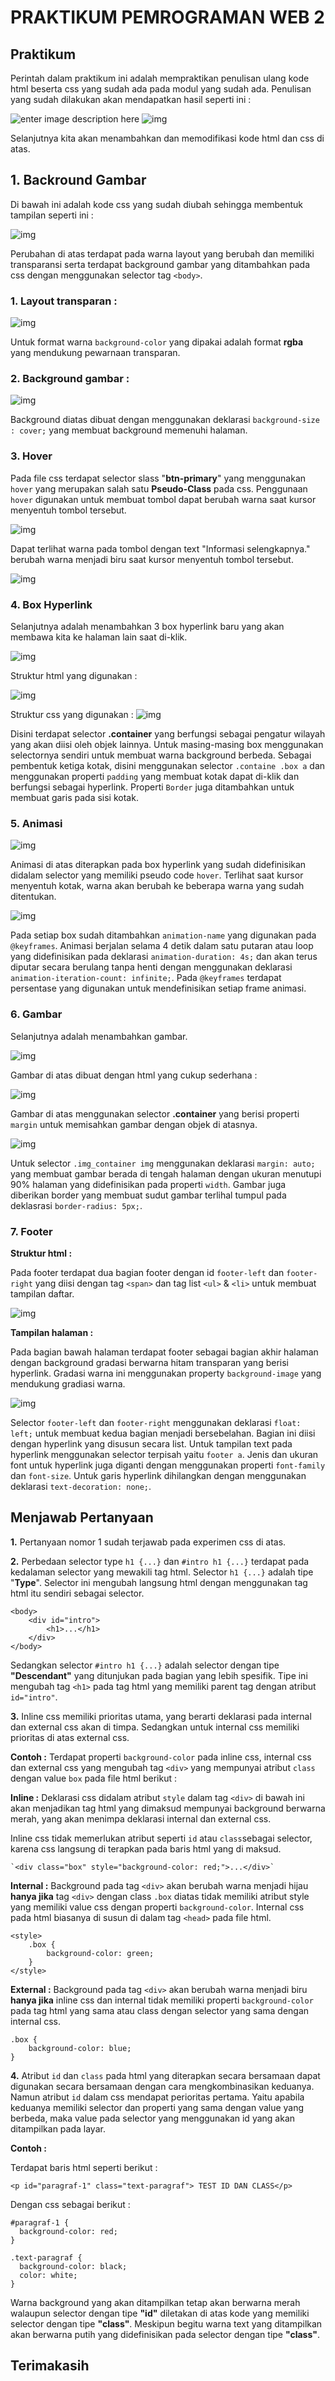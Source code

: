 # PRAKTIKUM PEMROGRAMAN WEB 2

## Praktikum

Perintah dalam praktikum ini adalah mempraktikan penulisan ulang kode html beserta css yang sudah ada pada modul yang sudah ada. Penulisan yang sudah dilakukan akan mendapatkan hasil seperti ini :

![enter image description here](https://github.com/antonmartinus72/Lab2Web/raw/main/assets/1_ss.jpg)
![img](https://github.com/antonmartinus72/Lab2Web/raw/main/assets/1_code.jpg)

Selanjutnya kita akan menambahkan dan memodifikasi kode html dan css di atas.

## 1. Backround Gambar
Di bawah ini adalah kode css yang sudah diubah sehingga membentuk tampilan seperti ini :

![img](https://github.com/antonmartinus72/Lab2Web/raw/main/assets/2_ss.jpg)

Perubahan di atas terdapat pada warna layout yang berubah dan memiliki transparansi serta terdapat background gambar yang ditambahkan pada css dengan menggunakan selector tag `<body>`.

### 1. Layout transparan :

![img](https://github.com/antonmartinus72/Lab2Web/raw/main/assets/3_code.jpg)

Untuk format warna `background-color` yang dipakai adalah format **rgba** yang mendukung pewarnaan transparan.

### 2. Background gambar :
![img](https://github.com/antonmartinus72/Lab2Web/raw/main/assets/2_code.jpg)

Background diatas dibuat dengan menggunakan deklarasi `background-size : cover;` yang membuat background memenuhi halaman. 

### 3. Hover
Pada file css terdapat selector slass "**btn-primary**" yang menggunakan `hover`  yang merupakan salah satu **Pseudo-Class** pada css. Penggunaan `hover` digunakan untuk membuat tombol dapat berubah warna saat kursor menyentuh tombol tersebut.

![img](https://github.com/antonmartinus72/Lab2Web/raw/main/assets/4_ss.jpg)

Dapat terlihat warna pada tombol dengan text "Informasi selengkapnya." berubah warna menjadi biru saat kursor menyentuh tombol tersebut.

![img](https://github.com/antonmartinus72/Lab2Web/raw/main/assets/4_css.jpg)

### 4. Box Hyperlink

Selanjutnya adalah menambahkan 3 box hyperlink baru yang akan membawa kita ke halaman lain saat di-klik.

![img](https://github.com/antonmartinus72/Lab2Web/raw/main/assets/5_ss.jpg)

Struktur html yang digunakan :

![img](https://github.com/antonmartinus72/Lab2Web/raw/main/assets/5_code.jpg)

Struktur css yang digunakan :
![img](https://github.com/antonmartinus72/Lab2Web/raw/main/assets/5_css.jpg)

Disini terdapat selector **.container** yang berfungsi sebagai pengatur wilayah yang akan diisi oleh objek lainnya. Untuk masing-masing box menggunakan selectornya sendiri untuk membuat warna background berbeda. Sebagai pembentuk ketiga kotak, disini menggunakan selector `.containe .box a` dan menggunakan properti `padding` yang membuat kotak dapat di-klik dan berfungsi sebagai hyperlink. Properti `Border` juga ditambahkan untuk membuat garis pada sisi kotak. 

### 5. Animasi

![img](https://github.com/antonmartinus72/Lab2Web/raw/main/assets/6_ss.gif)

Animasi di atas diterapkan pada box hyperlink yang sudah didefinisikan didalam selector yang memiliki pseudo code `hover`. Terlihat saat kursor menyentuh kotak, warna akan berubah ke beberapa warna yang sudah ditentukan.

![img](https://github.com/antonmartinus72/Lab2Web/raw/main/assets/6_css.jpg)

Pada setiap box sudah ditambahkan `animation-name` yang digunakan pada `@keyframes`. Animasi berjalan selama 4 detik dalam satu putaran atau loop yang didefinisikan pada deklarasi `animation-duration: 4s;` dan akan terus diputar secara berulang tanpa henti dengan menggunakan deklarasi `animation-iteration-count: infinite;`. Pada `@keyframes` terdapat persentase yang digunakan untuk mendefinisikan setiap frame animasi.

### 6. Gambar

Selanjutnya adalah menambahkan gambar.

![img](https://github.com/antonmartinus72/Lab2Web/raw/main/assets/7_ss.jpg)

Gambar di atas dibuat dengan html yang cukup sederhana :

![img](https://github.com/antonmartinus72/Lab2Web/raw/main/assets/7_code.jpg)

Gambar  di atas menggunakan selector **.container** yang berisi properti `margin` untuk memisahkan gambar dengan objek di atasnya.

![img](https://github.com/antonmartinus72/Lab2Web/raw/main/assets/7_css.jpg)

Untuk selector `.img_container img` menggunakan deklarasi `margin: auto;` yang membuat gambar berada di tengah halaman dengan ukuran menutupi 90% halaman yang didefinisikan pada properti `width`. Gambar juga diberikan border yang membuat sudut gambar terlihal tumpul pada deklasrasi `border-radius: 5px;`.

### 7. Footer

**Struktur html :**

Pada footer terdapat dua bagian footer dengan id `footer-left` dan `footer-right` yang diisi dengan tag `<span>` dan tag list `<ul>` & `<li>` untuk membuat tampilan daftar.

![img](https://github.com/antonmartinus72/Lab2Web/raw/main/assets/8_code.jpg)

**Tampilan halaman :**

Pada bagian bawah halaman terdapat footer sebagai bagian akhir halaman dengan background gradasi berwarna hitam transparan yang berisi hyperlink. Gradasi warna ini menggunakan property `background-image` yang mendukung gradiasi warna.

![img](https://github.com/antonmartinus72/Lab2Web/raw/main/assets/8_ss.jpg)

Selector `footer-left` dan `footer-right` menggunakan deklarasi `float: left;` untuk membuat kedua bagian menjadi bersebelahan. Bagian ini diisi dengan hyperlink yang disusun secara list. 
Untuk tampilan text pada hyperlink menggunakan selector terpisah yaitu `footer a`. Jenis dan ukuran font untuk hyperlink juga diganti dengan menggunakan properti `font-family` dan `font-size`. Untuk garis hyperlink dihilangkan dengan menggunakan deklarasi `text-decoration: none;`.

## Menjawab Pertanyaan

**1.** Pertanyaan nomor 1 sudah terjawab pada experimen css di atas.

**2.** Perbedaan selector type `h1 {...}` dan `#intro h1 {...}` terdapat pada kedalaman selector yang mewakili tag html. Selector `h1 {...}` adalah tipe "**Type**". Selector ini mengubah langsung  html dengan menggunakan tag html itu sendiri sebagai selector. 

    <body>
		<div id="intro">
			<h1>...</h1>
		</div>
    </body>

Sedangkan selector `#intro h1 {...}` adalah selector dengan tipe **"Descendant"** yang ditunjukan pada bagian yang lebih spesifik. Tipe ini mengubah tag `<h1>` pada tag html yang memiliki parent tag dengan atribut `id="intro"`.

**3.** Inline css memiliki prioritas utama, yang berarti deklarasi pada internal dan external css akan di timpa. Sedangkan untuk internal css memiliki prioritas di atas external css. 

**Contoh :**
Terdapat properti `background-color` pada inline css, internal css dan external css yang mengubah tag `<div>` yang mempunyai atribut `class` dengan value `box`  pada file html berikut :

**Inline :** Deklarasi css didalam atribut `style` dalam tag `<div>` di bawah ini akan menjadikan tag html yang dimaksud mempunyai background berwarna merah, yang akan menimpa deklarasi internal dan external css. 

Inline css tidak memerlukan atribut seperti `id` atau `class`sebagai selector, karena css langsung di terapkan pada baris html yang di maksud.

    `<div class="box" style="background-color: red;">...</div>`
    
**Internal :** Background pada tag `<div>` akan berubah warna menjadi hijau **hanya jika** tag `<div>` dengan class `.box` diatas tidak memiliki atribut style yang memiliki value css dengan properti `background-color`. Internal css pada html biasanya di susun di dalam tag `<head>` pada file html.

    <style>
		.box {
			background-color: green;
		}
	</style>

**External :** Background pada tag `<div>` akan berubah warna menjadi biru **hanya jika** inline css dan internal tidak memiliki properti  `background-color` pada tag html yang sama atau class dengan selector yang sama dengan internal css.

    .box {
		background-color: blue;
	}

**4.** Atribut `id` dan `class` pada html yang diterapkan secara bersamaan dapat digunakan secara bersamaan dengan cara mengkombinasikan keduanya. Namun atribut `id` dalam css mendapat perioritas pertama. Yaitu apabila keduanya memiliki selector dan properti yang sama dengan value yang berbeda, maka value pada selector yang menggunakan id yang akan ditampilkan pada layar.

**Contoh :**

Terdapat baris html seperti berikut :

    <p id="paragraf-1" class="text-paragraf"> TEST ID DAN CLASS</p>

Dengan css sebagai berikut :

    #paragraf-1 {
      background-color: red;
    }
    
    .text-paragraf {
      background-color: black;
      color: white;
    }

Warna background yang akan ditampilkan tetap akan berwarna merah walaupun selector dengan tipe **"id"** diletakan di atas kode yang memiliki selector dengan  tipe **"class"**. Meskipun begitu warna text yang ditampilkan akan berwarna putih yang didefinisikan pada selector dengan tipe **"class"**.

## Terimakasih